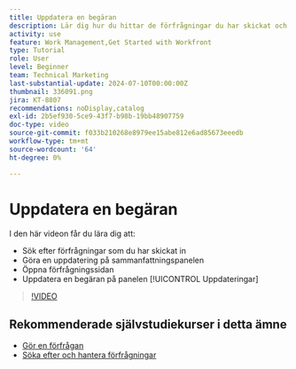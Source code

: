 ```yaml
---
title: Uppdatera en begäran
description: Lär dig hur du hittar de förfrågningar du har skickat och gör en uppdatering för dessa förfrågningar i  [!DNL  Workfront].
activity: use
feature: Work Management,Get Started with Workfront
type: Tutorial
role: User
level: Beginner
team: Technical Marketing
last-substantial-update: 2024-07-10T00:00:00Z
thumbnail: 336091.png
jira: KT-8807
recommendations: noDisplay,catalog
exl-id: 2b5ef930-5ce9-43f7-b98b-19bb48907759
doc-type: video
source-git-commit: f033b210268e8979ee15abe812e6ad85673eeedb
workflow-type: tm+mt
source-wordcount: '64'
ht-degree: 0%

---
```


# Uppdatera en begäran

I den här videon får du lära dig att:

* Sök efter förfrågningar som du har skickat in
* Göra en uppdatering på sammanfattningspanelen
* Öppna förfrågningssidan
* Uppdatera en begäran på panelen [!UICONTROL Uppdateringar]

>[!VIDEO](https://video.tv.adobe.com/v/336091/?quality=12&learn=on)

## Rekommenderade självstudiekurser i detta ämne

* [Gör en förfrågan](/help/manage-work/issues-requests/make-a-request.md)
* [Söka efter och hantera förfrågningar](/help/manage-work/issues-requests/find-requests.md)
